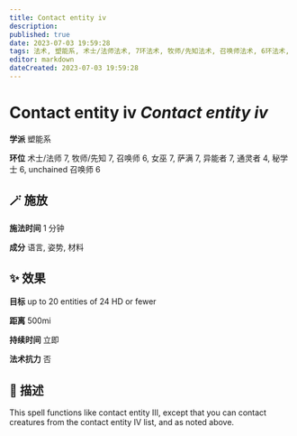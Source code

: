 ```yaml
---
title: Contact entity iv
description: 
published: true
date: 2023-07-03 19:59:28
tags: 法术, 塑能系, 术士/法师法术, 7环法术, 牧师/先知法术, 召唤师法术, 6环法术, 女巫法术, 萨满法术, 异能者法术, 通灵者法术, 4环法术, 秘学士法术, unchained 召唤师法术
editor: markdown
dateCreated: 2023-07-03 19:59:28
---
```


# **Contact entity iv** *Contact entity iv*

**学派** 塑能系 

**环位** 术士/法师 7, 牧师/先知 7, 召唤师 6, 女巫 7, 萨满 7, 异能者 7, 通灵者 4, 秘学士 6, unchained 召唤师 6

## 🪄 施放

**施法时间** 1 分钟

**成分** 语言, 姿势, 材料

## ✨ 效果 

**目标** up to 20 entities of 24 HD or fewer 

**距离** 500mi  

**持续时间** 立即 

**法术抗力** 否

## 📖 描述

This spell functions like contact entity III, except that you can contact creatures from the contact entity IV list, and as noted above.
    